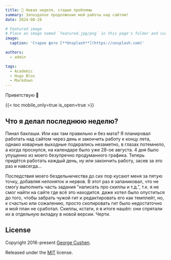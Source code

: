 ```yaml
---
title: 🎉 Новая неделя, старые проблемы
summary: Запоздалое продолжение мой работы над сайтом!
date: 2024-08-28

# Featured image
# Place an image named `featured.jpg/png` in this page's folder and customize its options here.
image:
  caption: 'Старое фото [**Unsplash**](https://unsplash.com)'

authors:
  - admin

tags:
  - Academic
  - Hugo Blox
  - Markdown
---
```


Приветствую 👋

{{< toc mobile_only=true is_open=true >}}

## Что я делал последнюю неделю?

   Пинал баклаши. Или как там правильно и без мата? Я планировал работать над сайтом через день и закончить работу к концу лета, однако коварные выходные подкрались незаметно, в глазах потемнело, а когда проснулся, на календаре было уже 28-ое августа. 4 дня было упущенно из моего безупречно продуманного графика. Теперь придётся работать каждый день, ну или закончить работу, засев за это раз и навсегда...
   
   Последствия моего бездельничества до сих пор кусают меня за пятую точку, добавляя непоняток и нервов. В этот раз я запаниковал, что не смогу выполнить часть задания "написать про скиллы и т.д.", т.к. я не смог найти на сайте где всё это находится. даже хотел было опуститься до того, чтобы забрать чужой гит и редактировать его как темплейт, но, к счастью или сожалению, просто скопировать гит было недостаточно и мой план не сработал. Скиллы, кстати, я в итоге нашёл: они спрятали их в отдельную вкладку в новой версии. Черти.


## License

Copyright 2016-present [George Cushen](https://georgecushen.com).

Released under the [MIT](https://github.com/HugoBlox/hugo-blox-builder/blob/main/LICENSE.md) license.
